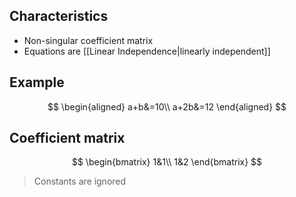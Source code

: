 ## Characteristics

- Non-singular coefficient matrix
- Equations are [[Linear Independence|linearly independent]]

## Example

$$
\begin{aligned}
a+b&=10\\
a+2b&=12
\end{aligned}
$$

## Coefficient matrix

$$
\begin{bmatrix}
1&1\\
1&2
\end{bmatrix}
$$

> Constants are ignored
